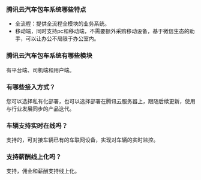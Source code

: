 ### 腾讯云汽车包车系统哪些特点
<ul>
<li>
全流程：提供全流程全模块的业务系统。
</li>
<li>
移动端，同时支持pc和移动端，不需要额外采购移动设备，基于微信生态的助手，可以让办公不局限于办公室内。
</li>
</ul>

### 腾讯云汽车包车系统有哪些模块
有平台端、司机端和用户端。

### 有哪些接入方式？
您可以选择私有化部署，也可以选择部署在腾讯云服务器上，跟随后续更新，使用与行业发展同步的产品迭代。

### 车辆支持实时在线吗？
支持的，可对接车辆已有的车联网设备，实现对车辆的实时监控。

### 支持薪酬线上化吗？
支持，佣金和薪酬支持线上化。